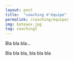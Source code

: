 ```yaml
---
layout: post
title:  "coaching d'équipe"
permalink: /coaching/equipe/
img: bateaux.jpg
tag: coaching1
---
```

Bla bla bla...

Bla bla bla, bla bla bla
